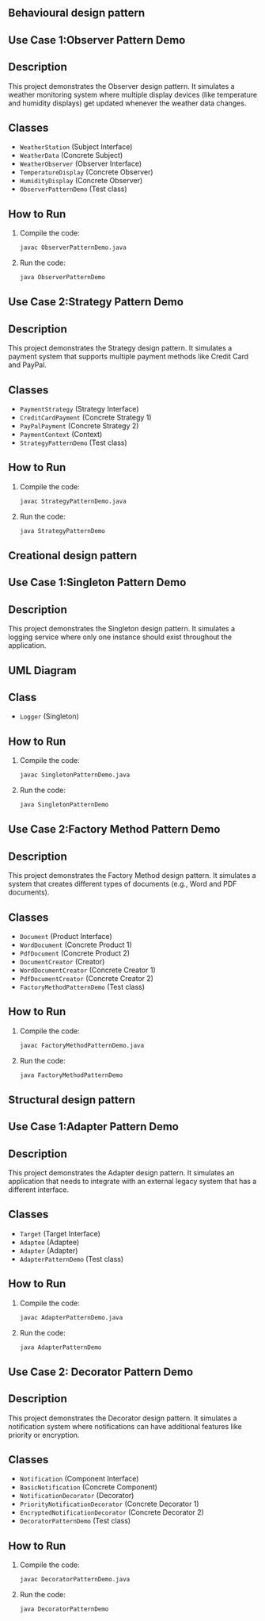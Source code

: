 ## Behavioural design pattern
## Use Case 1:Observer Pattern Demo

## Description
This project demonstrates the Observer design pattern. It simulates a weather monitoring system where multiple display devices (like temperature and humidity displays) get updated whenever the weather data changes.

## Classes
- `WeatherStation` (Subject Interface)
- `WeatherData` (Concrete Subject)
- `WeatherObserver` (Observer Interface)
- `TemperatureDisplay` (Concrete Observer)
- `HumidityDisplay` (Concrete Observer)
- `ObserverPatternDemo` (Test class)

## How to Run
1. Compile the code:
    ```sh
    javac ObserverPatternDemo.java
    ```
2. Run the code:
    ```sh
    java ObserverPatternDemo
    ```
    
## Use Case 2:Strategy Pattern Demo

## Description
This project demonstrates the Strategy design pattern. It simulates a payment system that supports multiple payment methods like Credit Card and PayPal.

## Classes
- `PaymentStrategy` (Strategy Interface)
- `CreditCardPayment` (Concrete Strategy 1)
- `PayPalPayment` (Concrete Strategy 2)
- `PaymentContext` (Context)
- `StrategyPatternDemo` (Test class)

## How to Run
1. Compile the code:
    ```sh
    javac StrategyPatternDemo.java
    ```
2. Run the code:
    ```sh
    java StrategyPatternDemo
    ```

## Creational design pattern
## Use Case 1:Singleton Pattern Demo

## Description
This project demonstrates the Singleton design pattern. It simulates a logging service where only one instance should exist throughout the application.

## UML Diagram


## Class
- `Logger` (Singleton)

## How to Run
1. Compile the code:
    ```sh
    javac SingletonPatternDemo.java
    ```
2. Run the code:
    ```sh
    java SingletonPatternDemo
    ```

## Use Case 2:Factory Method Pattern Demo

## Description
This project demonstrates the Factory Method design pattern. It simulates a system that creates different types of documents (e.g., Word and PDF documents).

## Classes
- `Document` (Product Interface)
- `WordDocument` (Concrete Product 1)
- `PdfDocument` (Concrete Product 2)
- `DocumentCreator` (Creator)
- `WordDocumentCreator` (Concrete Creator 1)
- `PdfDocumentCreator` (Concrete Creator 2)
- `FactoryMethodPatternDemo` (Test class)

## How to Run
1. Compile the code:
    ```sh
    javac FactoryMethodPatternDemo.java
    ```
2. Run the code:
    ```sh
    java FactoryMethodPatternDemo
    ```

    
## Structural design pattern
## Use Case 1:Adapter Pattern Demo

## Description
This project demonstrates the Adapter design pattern. It simulates an application that needs to integrate with an external legacy system that has a different interface.

## Classes
- `Target` (Target Interface)
- `Adaptee` (Adaptee)
- `Adapter` (Adapter)
- `AdapterPatternDemo` (Test class)

## How to Run
1. Compile the code:
    ```sh
    javac AdapterPatternDemo.java
    ```
2. Run the code:
    ```sh
    java AdapterPatternDemo
    ```


## Use Case 2: Decorator Pattern Demo

## Description
This project demonstrates the Decorator design pattern. It simulates a notification system where notifications can have additional features like priority or encryption.

## Classes
- `Notification` (Component Interface)
- `BasicNotification` (Concrete Component)
- `NotificationDecorator` (Decorator)
- `PriorityNotificationDecorator` (Concrete Decorator 1)
- `EncryptedNotificationDecorator` (Concrete Decorator 2)
- `DecoratorPatternDemo` (Test class)

## How to Run
1. Compile the code:
    ```sh
    javac DecoratorPatternDemo.java
    ```
2. Run the code:
    ```sh
    java DecoratorPatternDemo
    ```


